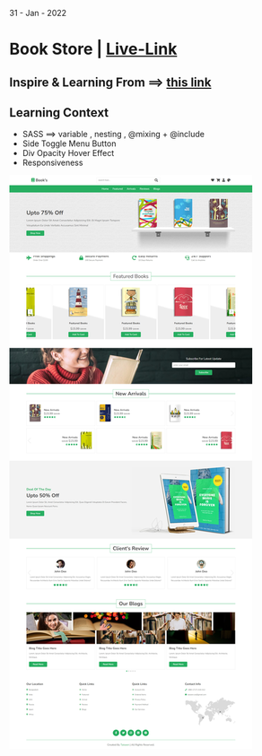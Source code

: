 31 - Jan - 2022 

# Book Store | [Live-Link](https://taiseen.github.io/book-store)

## Inspire & Learning From ==> [this link](https://youtu.be/6XmDdIRmg84)

## Learning Context
- SASS ==> variable , nesting , @mixing + @include 
- Side Toggle Menu Button 
- Div Opacity Hover Effect 
- Responsiveness

<img src="./assets/img/demo.png"/>